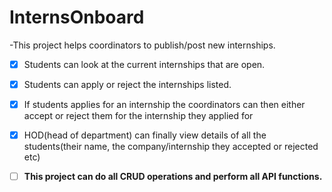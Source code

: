 # InternsOnboard
-This project helps coordinators to publish/post new internships.

- [x] Students can look at the current internships that are open.

- [x] Students can apply or reject the internships listed.

- [x] If students applies for an internship the coordinators can then either accept or reject them for the internship they applied for

- [x] HOD(head of department) can finally view details of all the students(their name, the company/internship they accepted or rejected etc)

- [ ] **This project can do all CRUD operations and perform all API functions.**
